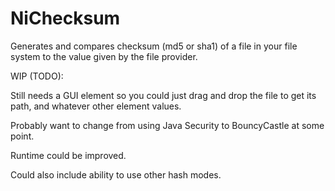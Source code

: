 # NiChecksum
Generates and compares checksum (md5 or sha1) of a file in your file system to the value given by the file provider.

WIP (TODO):

Still needs a GUI element so you could just drag and drop the file to get its path, and whatever other element values.

Probably want to change from using Java Security to BouncyCastle at some point.

Runtime could be improved.

Could also include ability to use other hash modes.
